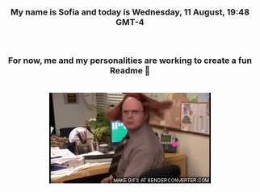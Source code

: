 


<div align="center">
<h3 >My name is Sofia and today is Wednesday, 11 August, 19:48 GMT-4</h3><br>
<h3 >For now, me and my personalities are working to create a fun Readme 👋
</h3><br>
<img src='img/dwight.gif' alt='working...'/>
</div>
